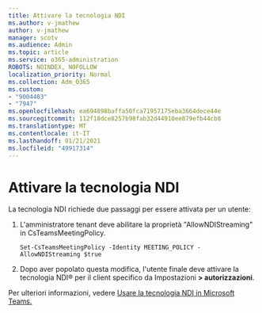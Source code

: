 ```yaml
---
title: Attivare la tecnologia NDI
ms.author: v-jmathew
author: v-jmathew
manager: scotv
ms.audience: Admin
ms.topic: article
ms.service: o365-administration
ROBOTS: NOINDEX, NOFOLLOW
localization_priority: Normal
ms.collection: Adm_O365
ms.custom:
- "9004403"
- "7947"
ms.openlocfilehash: ea694898baffa50fca71957175eba3664dece44e
ms.sourcegitcommit: 112f18dce8257b98fab32d44910ee879efb44cb8
ms.translationtype: MT
ms.contentlocale: it-IT
ms.lasthandoff: 01/21/2021
ms.locfileid: "49917314"
---
```

# <a name="turn-on-ndi-technology"></a>Attivare la tecnologia NDI

La tecnologia NDI richiede due passaggi per essere attivata per un utente:

1. L'amministratore tenant deve abilitare la proprietà "AllowNDIStreaming" in CsTeamsMeetingPolicy.

    `Set-CsTeamsMeetingPolicy -Identity MEETING_POLICY -AllowNDIStreaming $true`

2. Dopo aver popolato questa modifica, l'utente finale deve attivare la tecnologia NDI® per il client specifico da Impostazioni **> autorizzazioni**.

Per ulteriori informazioni, vedere [Usare la tecnologia NDI in Microsoft Teams.](https://docs.microsoft.com/microsoftteams/use-ndi-in-meetings)

